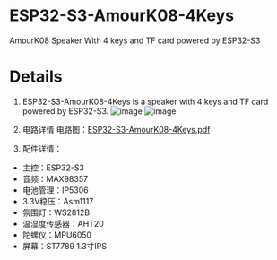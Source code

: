 # ESP32-S3-AmourK08-4Keys
AmourK08 Speaker With 4 keys and TF card powered by ESP32-S3

# Details
1. ESP32-S3-AmourK08-4Keys is a speaker with 4 keys and TF card powered by ESP32-S3.
![image](https://cdn.jsdelivr.net/gh/zhuhai-esp/ESP32-S3-AmourK08-4Keys@master/Documents/face.png)
![image](https://cdn.jsdelivr.net/gh/zhuhai-esp/ESP32-S3-AmourK08-4Keys@master/Documents/back.png)

2. 电路详情
电路图：[ESP32-S3-AmourK08-4Keys.pdf](https://cdn.jsdelivr.net/gh/zhuhai-esp/ESP32-S3-AmourK08-4Keys@master/Documents/ESP32-S3-K08-V1.0.2.pdf)

3. 配件详情：
* 主控：ESP32-S3
* 音频：MAX98357
* 电池管理：IP5306
* 3.3V稳压：Asm1117
* 氛围灯：WS2812B
* 温湿度传感器：AHT20
* 陀螺仪：MPU6050
* 屏幕：ST7789 1.3寸IPS
